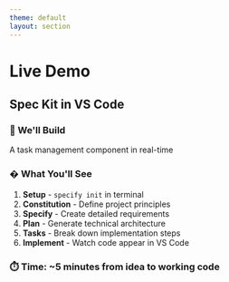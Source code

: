 ```yaml
---
theme: default
layout: section
---
```


# Live Demo
## Spec Kit in VS Code

### 🎯 We'll Build
A task management component in real-time

### � What You'll See

1. **Setup** - `specify init` in terminal
2. **Constitution** - Define project principles
3. **Specify** - Create detailed requirements  
4. **Plan** - Generate technical architecture
5. **Tasks** - Break down implementation steps
6. **Implement** - Watch code appear in VS Code

### ⏱️ Time: ~5 minutes from idea to working code
